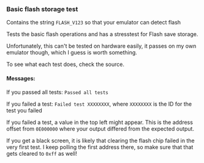 ### Basic flash storage test

Contains the string `FLASH_V123` so that your emulator can detect flash

Tests the basic flash operations and has a stresstest for Flash save storage.

Unfortunately, this can't be tested on hardware easily, it passes on my own emulator though, which I guess is worth something. 

To see what each test does, check the source.

#### Messages:

If you passed all tests: `Passed all tests`

If you failed a test: `Failed test XXXXXXXX`, where `XXXXXXXX` is the ID for the test you failed

If you failed a test, a value in the top left might appear. This is the address offset from `0E000000` where your output differed from the expected output.

If you get a black screen, it is likely that clearing the flash chip failed in the very first test. I keep polling the first address there, so make sure that that gets cleared to `0xff` as well!